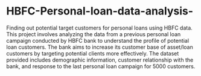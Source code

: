 # HBFC-Personal-loan-data-analysis-
Finding out potential target customers for personal loans using HBFC data.
This project involves analyzing the data from a previous personal loan campaign conducted by HBFC bank to understand the profile of potential loan customers. The bank aims to increase its customer base of asset/loan customers by targeting potential clients more effectively. The dataset provided includes demographic information, customer relationship with the bank, and response to the last personal loan campaign for 5000 customers.

